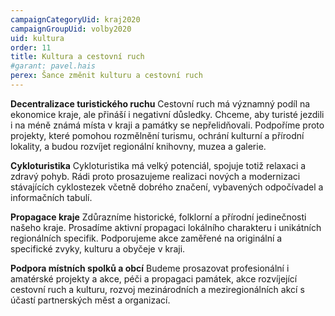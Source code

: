 ```yaml
---
campaignCategoryUid: kraj2020
campaignGroupUid: volby2020
uid: kultura
order: 11
title: Kultura a cestovní ruch
#garant: pavel.hais
perex: Šance změnit kulturu a cestovní ruch
---
```


**Decentralizace turistického ruchu**
Cestovní ruch má významný podíl na ekonomice kraje, ale přináší i negativní důsledky. Chceme, aby turisté jezdili i na méně známá místa v kraji a památky se nepřelidňovali. Podpoříme proto projekty, které pomohou rozmělnění turismu, ochrání kulturní a přírodní lokality, a budou rozvíjet regionální knihovny, muzea a galerie.

**Cykloturistika**
Cykloturistika má velký potenciál, spojuje totiž relaxaci a zdravý pohyb. Rádi proto prosazujeme  realizaci nových a modernizaci stávajících cyklostezek včetně dobrého značení, vybavených odpočívadel a informačních tabulí.

**Propagace kraje**
Zdůrazníme historické, folklorní a přírodní jedinečnosti našeho kraje. Prosadíme aktivní propagaci lokálního charakteru i unikátních regionálních specifik. Podporujeme akce zaměřené na originální a specifické zvyky, kulturu a obyčeje v kraji.

**Podpora místních spolků a obcí**
Budeme prosazovat  profesionální i amatérské projekty a akce, péči a propagaci památek, akce rozvíjející  cestovní ruch a kulturu, rozvoj mezinárodních a meziregionálních akcí s účastí partnerských měst a organizací.

